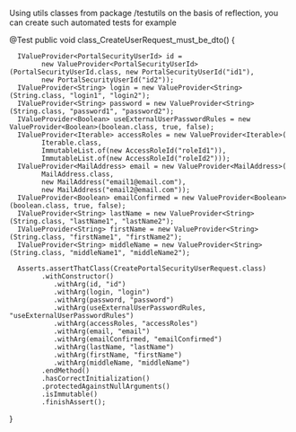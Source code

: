 Using utils classes from package /testutils on the basis of reflection, you can create such automated tests for example

   @Test
   public void class_CreateUserRequest_must_be_dto()
   {
   
      IValueProvider<PortalSecurityUserId> id =
            new ValueProvider<PortalSecurityUserId>(PortalSecurityUserId.class, new PortalSecurityUserId("id1"),
            new PortalSecurityUserId("id2"));
      IValueProvider<String> login = new ValueProvider<String>(String.class, "login1", "login2");
      IValueProvider<String> password = new ValueProvider<String>(String.class, "password1", "password2");
      IValueProvider<Boolean> useExternalUserPasswordRules = new ValueProvider<Boolean>(boolean.class, true, false);
      IValueProvider<Iterable> accessRoles = new ValueProvider<Iterable>(
            Iterable.class,
            ImmutableList.of(new AccessRoleId("roleId1")),
            ImmutableList.of(new AccessRoleId("roleId2")));
      IValueProvider<MailAddress> email = new ValueProvider<MailAddress>(
            MailAddress.class,
            new MailAddress("email1@email.com"),
            new MailAddress("email2@email.com"));
      IValueProvider<Boolean> emailConfirmed = new ValueProvider<Boolean>(boolean.class, true, false);
      IValueProvider<String> lastName = new ValueProvider<String>(String.class, "lastName1", "lastName2");
      IValueProvider<String> firstName = new ValueProvider<String>(String.class, "firstName1", "firstName2");
      IValueProvider<String> middleName = new ValueProvider<String>(String.class, "middleName1", "middleName2");

      Asserts.assertThatClass(CreatePortalSecurityUserRequest.class)
            .withConstructor()
               .withArg(id, "id")
               .withArg(login, "login")
               .withArg(password, "password")
               .withArg(useExternalUserPasswordRules, "useExternalUserPasswordRules")
               .withArg(accessRoles, "accessRoles")
               .withArg(email, "email")
               .withArg(emailConfirmed, "emailConfirmed")
               .withArg(lastName, "lastName")
               .withArg(firstName, "firstName")
               .withArg(middleName, "middleName")
            .endMethod()
            .hasCorrectInitialization()
            .protectedAgainstNullArguments()
            .isImmutable()
            .finishAssert();
   }
